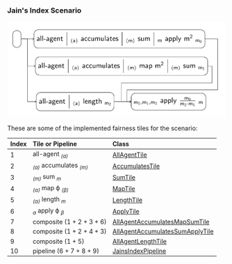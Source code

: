 ### Jain's Index Scenario

![jains_index](jains_index.png)

These are some of the implemented fairness tiles for the scenario:

| Index | Tile or Pipeline                              | Class                                                              |
|:------|:----------------------------------------------|:-------------------------------------------------------------------|
| 1     | all-agent <sub>*(a)*</sub>                    | [AllAgentTile][AllAgentTile]                                       |
| 2     | <sub>*(a)*</sub> accumulates <sub>*(m)*</sub> | [AccumulatesTile][AccumulatesTile]                                 |
| 3     | <sub>*(m)*</sub> sum <sub>*m*</sub>           | [SumTile][SumTile]                                                 |
| 4     | <sub>*(α)*</sub> map ϕ <sub>*(β)*</sub>       | [MapTile][MapTile]                                                 |
| 5     | <sub>*(α)*</sub> length <sub>*m*</sub>        | [LengthTile][LengthTile]                                           |
| 6     | <sub>*α*</sub> apply ϕ <sub>*β*</sub>         | [ApplyTile][ApplyTile]                                             |
| 7     | composite (1 + 2 + 3 + 6)                     | [AllAgentAccumulatesMapSumTile][AllAgentAccumulatesMapSumTile]     |
| 8     | composite (1 + 2 + 4 + 3)                     | [AllAgentAccumulatesSumApplyTile][AllAgentAccumulatesSumApplyTile] |
| 9     | composite (1 + 5)                             | [AllAgentLengthTile][AllAgentLengthTile]                           |
| 10    | pipeline (6 + 7 + 8 + 9)                      | [JainsIndexPipeline][JainsIndexPipeline]                           |

[AllAgentTile]: https://github.com/julianmendez/tiles/blob/master/core/src/main/scala/soda/tiles/fairness/tile/constant/AllAgentTile.soda

[AccumulatesTile]: https://github.com/julianmendez/tiles/blob/master/core/src/main/scala/soda/tiles/fairness/tile/composite/AccumulatesTile.soda

[SumTile]: https://github.com/julianmendez/tiles/blob/master/core/src/main/scala/soda/tiles/fairness/tile/derived/fold/SumTile.soda

[MapTile]: https://github.com/julianmendez/tiles/blob/master/core/src/main/scala/soda/tiles/fairness/tile/primitive/MapTile.soda

[LengthTile]: https://github.com/julianmendez/tiles/blob/master/core/src/main/scala/soda/tiles/fairness/tile/derived/fold/LengthTile.soda

[ApplyTile]: https://github.com/julianmendez/tiles/blob/master/core/src/main/scala/soda/tiles/fairness/tile/primitive/ApplyTile.soda

[AllAgentAccumulatesMapSumTile]: https://github.com/julianmendez/tiles/blob/master/examples/src/main/scala/soda/tiles/fairness/example/pipeline/jainsindex/AllAgentAccumulatesMapSumTile.soda

[AllAgentAccumulatesSumApplyTile]: https://github.com/julianmendez/tiles/blob/master/examples/src/main/scala/soda/tiles/fairness/example/pipeline/jainsindex/AllAgentAccumulatesSumApplyTile.soda

[AllAgentLengthTile]: https://github.com/julianmendez/tiles/blob/master/examples/src/main/scala/soda/tiles/fairness/example/pipeline/jainsindex/AllAgentLengthTile.soda

[JainsIndexPipeline]: https://github.com/julianmendez/tiles/blob/master/examples/src/main/scala/soda/tiles/fairness/example/pipeline/jainsindex/JainsIndexPipeline.soda


